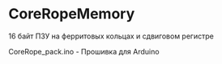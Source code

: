 # CoreRopeMemory
16 байт ПЗУ на ферритовых кольцах и сдвиговом регистре


CoreRope_pack.ino - Прошивка для Arduino
